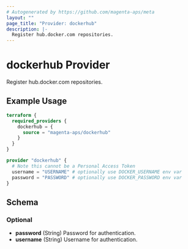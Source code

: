 ```yaml
---
# Autogenerated by https://github.com/magenta-aps/meta
layout: ""
page_title: "Provider: dockerhub"
description: |-
  Register hub.docker.com repositories.
---
```


# dockerhub Provider

Register hub.docker.com repositories.

## Example Usage

```terraform
terraform {
  required_providers {
    dockerhub = {
      source = "magenta-aps/dockerhub"
    }
  }
}

provider "dockerhub" {
  # Note this cannot be a Personal Access Token
  username = "USERNAME" # optionally use DOCKER_USERNAME env var
  password = "PASSWORD" # optionally use DOCKER_PASSWORD env var
}
```

<!-- schema generated by tfplugindocs -->
## Schema

### Optional

- **password** (String) Password for authentication.
- **username** (String) Username for authentication.

